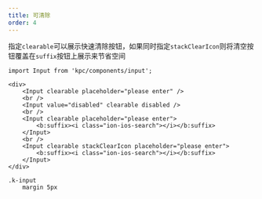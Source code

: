 ```yaml
---
title: 可清除
order: 4
---
```


指定`clearable`可以展示快速清除按钮，如果同时指定`stackClearIcon`则将清空按钮覆盖在`suffix`按钮上展示来节省空间

```vdt
import Input from 'kpc/components/input';

<div>
    <Input clearable placeholder="please enter" />
    <br />
    <Input value="disabled" clearable disabled />
    <br />
    <Input clearable placeholder="please enter">
        <b:suffix><i class="ion-ios-search"></i></b:suffix>
    </Input>
    <br />
    <Input clearable stackClearIcon placeholder="please enter">
        <b:suffix><i class="ion-ios-search"></i></b:suffix>
    </Input>
</div>
```

```styl
.k-input
    margin 5px
```
